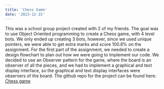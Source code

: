 ```yaml
---
title: 'Chess Game'
date: '2023-12-15'
---
```


This was a school group project created with 2 of my friends. The goal was to use Object Oriented programming to create a Chess game, with 4 level bots. We only ended up creating 3 bots, however, since we used unique pointers, we were able to get extra marks and score 100.8% on the assignment. For the first part of the assignment, we needed to create a design flowchart to plan out how we were going to implement our code. We decided to use an Observer pattern for the game, where the board is an observer of all the pieces, and we had to implement a graphical and text display interface, so the graphical and text display interfaces were observers of the board. The github repo for the project can be found here: [Chess game](https://github.com/bigballaband/Chess) 